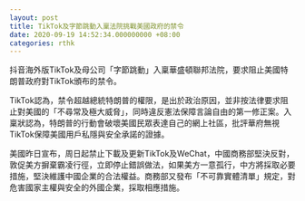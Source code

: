 ```yaml
---
layout: post
title: TikTok及字節跳動入稟法院挑戰美國政府的禁令
date: 2020-09-19 14:52:34.000000000 +08:00
categories: rthk
---
```


抖音海外版TikTok及母公司「字節跳動」入稟華盛頓聯邦法院，要求阻止美國特朗普政府對TikTok頒布的禁令。

TikTok認為，禁令超越總統特朗普的權限，是出於政治原因，並非按法律要求阻止對美國的「不尋常及極大威脅」，同時違反憲法保障言論自由的第一修正案。入稟狀認為，特朗普的行動會破壞美國民眾表達自己的網上社區，批評華府無視TikTok保障美國用戶私隱與安全承諾的證據。

美國昨日宣布，周日起禁止下載及更新TikTok及WeChat，中國商務部堅決反對，敦促美方摒棄霸凌行徑，立即停止錯誤做法，如果美方一意孤行，中方將採取必要措施，堅決維護中國企業的合法權益。商務部又發布「不可靠實體清單」規定，對危害國家主權與安全的外國企業，採取相應措施。
